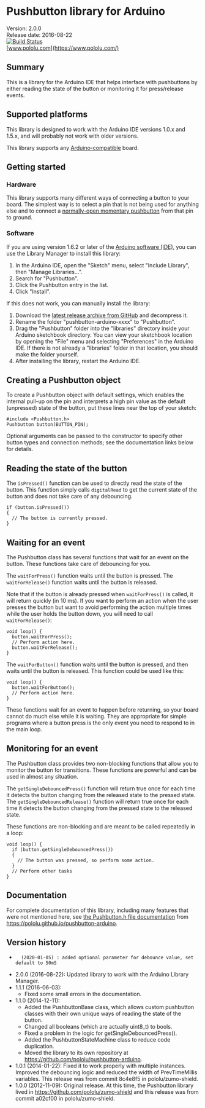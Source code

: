 # Pushbutton library for Arduino

Version: 2.0.0 <br>
Release date: 2016-08-22 <br>
[![Build Status](https://travis-ci.org/pololu/pushbutton-arduino.svg?branch=master)](https://travis-ci.org/pololu/pushbutton-arduino) <br>
[www.pololu.com](https://www.pololu.com/)

## Summary

This is a library for the Arduino IDE that helps interface with pushbuttons by
either reading the state of the button or monitoring it for press/release
events.

## Supported platforms

This library is designed to work with the Arduino IDE versions 1.0.x and 1.5.x,
and will probably not work with older versions.

This library supports any [Arduino-compatible](https://www.pololu.com/arduino)
board.

## Getting started

### Hardware

This library supports many different ways of connecting a button to your board.
The simplest way is to select a pin that is not being used for anything else and
to connect a
[normally-open momentary pushbutton](http://www.pololu.com/product/1400) from
that pin to ground.

### Software

If you are using version 1.6.2 or later of the
[Arduino software (IDE)](https://www.arduino.cc/en/Main/Software), you can use
the Library Manager to install this library:

1. In the Arduino IDE, open the "Sketch" menu, select "Include Library", then
   "Manage Libraries...".
2. Search for "Pushbutton".
3. Click the Pushbutton entry in the list.
4. Click "Install".

If this does not work, you can manually install the library:

1. Download the
   [latest release archive from GitHub](https://github.com/pololu/pushbutton-arduino/releases)
   and decompress it.
2. Rename the folder "pushbutton-arduino-xxxx" to "Pushbutton".
3. Drag the "Pushbutton" folder into the "libraries" directory inside your
   Arduino sketchbook directory. You can view your sketchbook location by
   opening the "File" menu and selecting "Preferences" in the Arduino IDE. If
   there is not already a "libraries" folder in that location, you should make
   the folder yourself.
4. After installing the library, restart the Arduino IDE.

## Creating a Pushbutton object

To create a Pushbutton object with default settings, which enables the internal
pull-up on the pin and interprets a high pin value as the default (unpressed)
state of the button, put these lines near the top of your sketch:

~~~{.cpp}
#include <Pushbutton.h>
Pushbutton button(BUTTON_PIN);
~~~

Optional arguments can be passed to the constructor to specify other button
types and connection methods; see the documentation links below for details.

## Reading the state of the button

The `isPressed()` function can be used to directly read the state of the button.
This function simply calls `digitalRead` to get the current state of the button
and does not take care of any debouncing.

~~~{.cpp}
if (button.isPressed())
{
  // The button is currently pressed.
}
~~~

## Waiting for an event

The Pushbutton class has several functions that wait for an event on the button.
These functions take care of debouncing for you.

The `waitForPress()` function waits until the button is pressed.  The
`waitForRelease()` function waits until the button is released.

Note that if the button is already pressed when `waitForPress()` is called, it
will return quickly (in 10 ms).  If you want to perform an action when the user
presses the button but want to avoid performing the action multiple times while
the user holds the button down, you will need to call `waitForRelease()`:

~~~{.cpp}
void loop() {
  button.waitForPress();
  // Perform action here.
  button.waitForRelease();
}
~~~

The `waitForButton()` function waits until the button is pressed, and then waits
until the button is released.  This function could be used like this:

~~~{.cpp}
void loop() {
  button.waitForButton();
  // Perform action here.
}
~~~

These functions wait for an event to happen before returning, so your board
cannot do much else while it is waiting.  They are appropriate for simple
programs where a button press is the only event you need to respond to in the
main loop.

## Monitoring for an event

The Pushbutton class provides two non-blocking functions that allow you to
monitor the button for transitions.  These functions are powerful and can be
used in almost any situation.

The `getSingleDebouncedPress()` function will return true once for each time it
detects the button changing from the released state to the pressed state.  The
`getSingleDebouncedRelease()` function will return true once for each time it
detects the button changing from the pressed state to the released state.

These functions are non-blocking and are meant to be called repeatedly in a
loop:

~~~{.cpp}
void loop() {
  if (button.getSingleDebouncedPress())
  {
    // The button was pressed, so perform some action.
  }
  // Perform other tasks
}
~~~

## Documentation

For complete documentation of this library, including many features that were
not mentioned here, see
[the Pushbutton.h file documentation](https://pololu.github.io/pushbutton-arduino/_pushbutton_8h.html)
from https://pololu.github.io/pushbutton-arduino.

## Version history

* 		(2020-01-05) : added optional parameter for debounce value, set default to 50mS
* 2.0.0 (2016-08-22): Updated library to work with the Arduino Library Manager.
* 1.1.1 (2016-06-03):
    * Fixed some small errors in the documentation.
* 1.1.0 (2014-12-11):
    * Added the PushbuttonBase class, which allows custom pushbutton classes with their own unique ways of reading the state of the button.
    * Changed all booleans (which are actually uint8_t) to bools.
    * Fixed a problem in the logic for getSingleDebouncedPress().
    * Added the PushbuttonStateMachine class to reduce code duplication.
    * Moved the library to its own repository at https://github.com/pololu/pushbutton-arduino.
* 1.0.1 (2014-01-22): Fixed it to work properly with multiple instances.  Improved the debouncing logic and reduced the width of PrevTimeMillis variables. This release was from commit 8c4e8f5 in pololu/zumo-shield.
* 1.0.0 (2012-11-09): Original release.  At this time, the Pushbutton library lived in https://github.com/pololu/zumo-shield and this release was from commit a02cf00 in pololu/zumo-shield.
